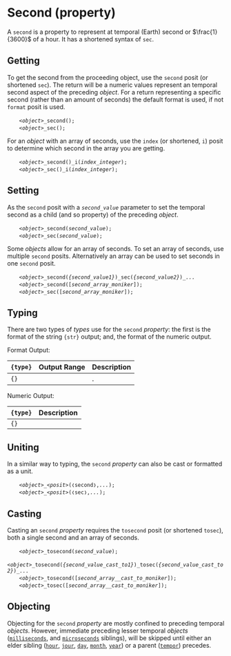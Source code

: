# Second (property)
A `second` is a property to represent at temporal (Earth) second or $\frac{1}{3600}$ of a hour.  It has a shortened syntax of `sec`.

<a name="get"></a>
## Getting
To get the second from the proceeding object, use the `second` posit (or shortened `sec`). The return will be a numeric values represent an temporal second aspect of the preceding *object*. For a return representing a specific second (rather than an amount of seconds) the default format is used, if not `format` posit is used.

&nbsp;&nbsp;&nbsp;&nbsp;&nbsp;&nbsp; *`<object>`*`_second();`<br>
&nbsp;&nbsp;&nbsp;&nbsp;&nbsp;&nbsp; *`<object>`*`_sec();`

For an *object* with an array of seconds, use the `index` (or shortened, `i`) posit to determine which second in the array you are getting.

&nbsp;&nbsp;&nbsp;&nbsp;&nbsp;&nbsp; *`<object>`*`_second()_i(`*`index_integer`*`);`<br>
&nbsp;&nbsp;&nbsp;&nbsp;&nbsp;&nbsp; *`<object>`*`_sec()_i(`*`index_integer`*`);`

<a name="set"></a>
## Setting
As the `second` posit with a *`second_value`* parameter to set the temporal second as a child (and so property) of the preceding *object*.

&nbsp;&nbsp;&nbsp;&nbsp;&nbsp;&nbsp; *`<object>`*`_second(`*`second_value`*`);`<br>
&nbsp;&nbsp;&nbsp;&nbsp;&nbsp;&nbsp; *`<object>`*`_sec(`*`second_value`*`);`

Some *objects* allow for an array of seconds. To set an array of seconds, use multiple `second` posits. Alternatively an array can be used to set seconds in one `second` posit.

&nbsp;&nbsp;&nbsp;&nbsp;&nbsp;&nbsp; *`<object>`*`_second(`*`{second_value1}`*`)_sec(`*`{second_value2}`*`)_`*`...`*<br>
&nbsp;&nbsp;&nbsp;&nbsp;&nbsp;&nbsp; *`<object>`*`_second([`*`second_array_moniker`*`]);`<br>
&nbsp;&nbsp;&nbsp;&nbsp;&nbsp;&nbsp; *`<object>`*`_sec([`*`second_array_moniker`*`]);`

<a name="type"></a>
## Typing
There are two types of *types* use for the `second` *property*: the first is the format of the string `{str}` output; and, the format of the numeric output.

Format Output:

| `{type}` | Output Range | Description |
| --- | --- | --- |
| <a name=""></a> `{}` | ` ` | . |

Numeric Output:

| `{type}` | Description |
| --- | --- |
| <a name=""></a> `{}` | ` ` | . |

<a name="unit"></a>
## Uniting
In a similar way to typing, the `second` *property* can also be cast or formatted as a unit.

&nbsp;&nbsp;&nbsp;&nbsp;&nbsp;&nbsp; *`<object>`*`_`*`<posit>`*`(❬second❭,`*`...`*`);`<br>
&nbsp;&nbsp;&nbsp;&nbsp;&nbsp;&nbsp; *`<object>`*`_`*`<posit>`*`(❬sec❭,`*`...`*`);`

<a name="cast"></a>
## Casting
Casting an `second` *property*  requires the `tosecond` posit (or shortened `tosec`), both a single second and an array of seconds.

&nbsp;&nbsp;&nbsp;&nbsp;&nbsp;&nbsp; *`<object>`*`_tosecond(`*`second_value`*`);`<br>
&nbsp;&nbsp;&nbsp;&nbsp;&nbsp;&nbsp; *`<object>`*`_tosecond(`*`{second_value_cast_to1}`*`)_tosec(`*`{second_value_cast_to2}`*`)_`*`...`*<br>
&nbsp;&nbsp;&nbsp;&nbsp;&nbsp;&nbsp; *`<object>`*`_tosecond([`*`second_array__cast_to_moniker`*`]);`<br>
&nbsp;&nbsp;&nbsp;&nbsp;&nbsp;&nbsp; *`<object>`*`_tosec([`*`second_array__cast_to_moniker`*`]);`

<a name= "object"></a>
## Objecting
Objecting for the `second` *property* are mostly confined to preceding temporal *objects*. However, immediate preceding lesser temporal *objects* ([`milliseconds`](./μs.md), and [`microseconds`](./ms.md) siblings), will be skipped until either an elder sibling ([`hour`](./hr.md), [`jour`](./jour.md), [`day`](./day.md), [`month`](./mth.md), [`year`](./yr.md)) or a parent ([`tempor`](../obj/tempor.md)) precedes.



